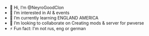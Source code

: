 - 👋 Hi, I’m @NeyroGoodClon
- 👀 I’m interested in AI & events
- 🌱 I’m currently learning ENGLAND AMERICA
- 💞️ I’m looking to collaborate on Creating mods & server for pwverse
- ⚡ Fun fact: I'm not rus, eng or german
